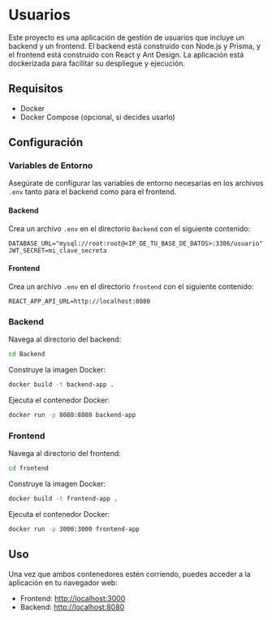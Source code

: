# Usuarios

Este proyecto es una aplicación de gestión de usuarios que incluye un backend y un frontend. El backend está construido con Node.js y Prisma, y el frontend está construido con React y Ant Design. La aplicación está dockerizada para facilitar su despliegue y ejecución.

## Requisitos

- Docker
- Docker Compose (opcional, si decides usarlo)

## Configuración

### Variables de Entorno

Asegúrate de configurar las variables de entorno necesarias en los archivos `.env` tanto para el backend como para el frontend.

#### Backend

Crea un archivo `.env` en el directorio `Backend` con el siguiente contenido:

```properties
DATABASE_URL="mysql://root:root@<IP_DE_TU_BASE_DE_DATOS>:3306/usuario"
JWT_SECRET=mi_clave_secreta
```

#### Frontend

Crea un archivo `.env` en el directorio `frontend` con el siguiente contenido:

```properties
REACT_APP_API_URL=http://localhost:8080
```

### Backend

Navega al directorio del backend:

```sh
cd Backend
```

Construye la imagen Docker:

```sh
docker build -t backend-app .
```

Ejecuta el contenedor Docker:

```sh
docker run -p 8080:8080 backend-app
```

### Frontend

Navega al directorio del frontend:

```sh
cd frontend
```

Construye la imagen Docker:

```sh
docker build -t frontend-app .
```

Ejecuta el contenedor Docker:

```sh
docker run -p 3000:3000 frontend-app
```

## Uso

Una vez que ambos contenedores estén corriendo, puedes acceder a la aplicación en tu navegador web:

- Frontend: [http://localhost:3000](http://localhost:3000)
- Backend: [http://localhost:8080](http://localhost:8080)
